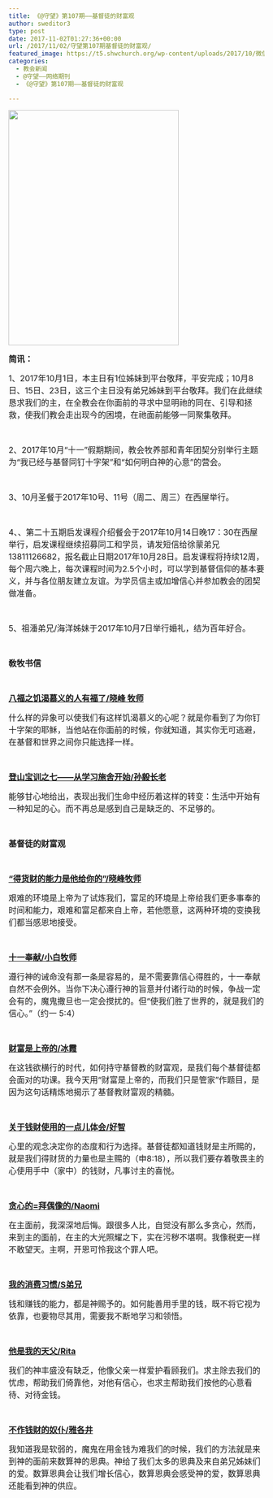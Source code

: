 ```yaml
---
title: 《@守望》第107期——基督徒的财富观
author: sweditor3
type: post
date: 2017-11-02T01:27:36+00:00
url: /2017/11/02/守望第107期基督徒的财富观/
featured_image: https://t5.shwchurch.org/wp-content/uploads/2017/10/微信图片_20171028153346-997x288.jpg
categories:
  - 教会新闻
  - @守望——网络期刊
  - 《@守望》第107期——基督徒的财富观

---
```

<img class="aligncenter wp-image-16049" src="http://t5.shwchurch.org/wp-content/uploads/2017/10/1111.jpg" alt="" width="335" height="463" />

<span style="font-size: 12pt;"><strong>简讯：</strong></span>

<span style="font-size: 12pt;">1、2017年10月1日，本主日有1位姊妹到平台敬拜，平安完成；10月8日、15日、23日，这三个主日没有弟兄姊妹到平台敬拜。</span><span style="font-size: 12pt;">我们在此继续恳求我们的主，在全教会在你面前的寻求中显明祂的同在、引导和拯救，使我们教会走出现今的困境，在祂面前能够一同聚集敬拜。</span>

&nbsp;

<span style="font-size: 12pt;">2、2017年10月“十一”假期期间，教会牧养部和青年团契分别举行主题为“我已经与基督同钉十字架”和“如何明白神的心意”的营会。</span>

&nbsp;

<span style="font-size: 12pt;">3、10月圣餐于2017年10号、11号（周二、周三）在西屋举行。</span>

&nbsp;

<span style="font-size: 12pt;">4、、第二十五期启发课程介绍餐会于2017年10月14日晚17：30在西屋举行，启发课程继续招募同工和学员，请发短信给徐蒙弟兄 13811126682，报名截止日期2017年10月28日。启发课程将持续12周，每个周六晚上，每次课程时间为2.5个小时，可以学到基督信仰的基本要义，并与各位朋友建立友谊。为学员信主或加增信心并参加教会的团契做准备。</span>

&nbsp;

<span style="font-size: 12pt;">5、祖潘弟兄/海洋姊妹于2017年10月7日举行婚礼，结为百年好合。</span>

&nbsp;

<span style="font-size: 12pt;"><strong>敎牧书信</strong></span>

&nbsp;

<span style="font-size: 12pt;"><a href="/2017/10/27/八福之饥渴慕义的人有福了/"><strong>八福之饥渴慕义的人有福了/晓峰 牧师</strong></a></span>

<span style="font-size: 12pt;">什么样的异象可以使我们有这样饥渴慕义的心呢？就是你看到了为你钉十字架的耶稣，当他站在你面前的时候，你就知道，其实你无可逃避，在基督和世界之间你只能选择一样。</span>

&nbsp;

<span style="font-size: 12pt;"><a href="/2017/10/27/登山宝训之七从学习施舍开始/"><strong>登山宝训之七——从学习施舍开始/孙毅长老</strong></a></span>

<span style="font-size: 12pt;">能够甘心地给出，表现出我们生命中经历着这样的转变：生活中开始有一种知足的心。而不再总是感到自己是缺乏的、不足够的。</span>

&nbsp;

<span style="font-size: 12pt;"><strong>基督徒的财富观</strong></span>

&nbsp;

<span style="font-size: 12pt;"><a href="/2017/10/27/得货财的力量是他给你的申命记81120查经资/"><strong>“得货财的能力是他给你的”/晓峰牧师</strong></a></span>

<span style="font-size: 12pt;">艰难的环境是上帝为了试炼我们，富足的环境是上帝给我们更多事奉的时间和能力，艰难和富足都来自上帝，若他愿意，这两种环境的变换我们都当感恩地接受。</span>

&nbsp;

<span style="font-size: 12pt;"><a href="/2017/10/27/十一奉献/"><strong>十一奉献/小白牧师</strong></a></span>

<span style="font-size: 12pt;">遵行神的诫命没有那一条是容易的，是不需要靠信心得胜的，十一奉献自然不会例外。当你下决心遵行神的旨意并付诸行动的时候，争战一定会有的，魔鬼撒旦也一定会搅扰的。但“使我们胜了世界的，就是我们的信心。”（约一 5:4）</span>

&nbsp;

<span style="font-size: 12pt;"><a href="/2017/10/27/财富是上帝的而我们只是管家/"><strong>财富是上帝的/冰霞</strong></a></span>

<span style="font-size: 12pt;">在这钱欲横行的时代，如何持守基督教的财富观，是我们每个基督徒都会面对的功课。我今天用“财富是上帝的，而我们只是管家”作题目，是因为这句话精炼地揭示了基督教财富观的精髓。</span>

&nbsp;

<span style="font-size: 12pt;"><a href="/2017/10/27/关于钱财使用的一点儿体会/"><strong>关于钱财使用的一点儿体会/好智</strong></a></span>

<span style="font-size: 12pt;">心里的观念决定你的态度和行为选择。基督徒都知道钱财是主所赐的，就是我们得财货的力量也是主赐的（申8:18），所以我们要存着敬畏主的心使用手中（家中）的钱财，凡事讨主的喜悦。</span>

&nbsp;

<span style="font-size: 12pt;"><a href="/2017/10/27/贪心的拜偶像的/"><strong>贪心的=拜偶像的/Naomi</strong></a></span>

<span style="font-size: 12pt;">在主面前，我深深地后悔。跟很多人比，自觉没有那么多贪心，然而，来到主的面前，在主的大光照耀之下，实在污秽不堪啊。我像税吏一样不敢望天。主啊，开恩可怜我这个罪人吧。</span>

&nbsp;

<span style="font-size: 12pt;"><a href="/2017/10/27/我的消费习惯/"><strong>我的消费习惯/S弟兄</strong></a></span>

<span style="font-size: 12pt;">钱和赚钱的能力，都是神赐予的。如何能善用手里的钱，既不将它视为依靠，也要物尽其用，需要我不断地学习和领悟。</span>

&nbsp;

<span style="font-size: 12pt;"><a href="/2017/10/27/他是我的天父/"><strong>他是我的天父/Rita</strong></a></span>

<span style="font-size: 12pt;">我们的神丰盛没有缺乏，他像父亲一样爱护看顾我们。求主除去我们的忧虑，帮助我们倚靠他，对他有信心，也求主帮助我们按他的心意看待、对待金钱。</span>

&nbsp;

<span style="font-size: 12pt;"><a href="/2017/10/27/不作钱财的奴仆/"><strong>不作钱财的奴仆/雅各井</strong></a></span>

<span style="font-size: 12pt;">我知道我是软弱的，魔鬼在用金钱为难我们的时候，我们的方法就是来到神的面前来数算神的恩典。神给了我们太多的恩典及来自弟兄姊妹们的爱。数算恩典会让我们增长信心，数算恩典会感受神的爱，数算恩典还能看到神的供应。</span>